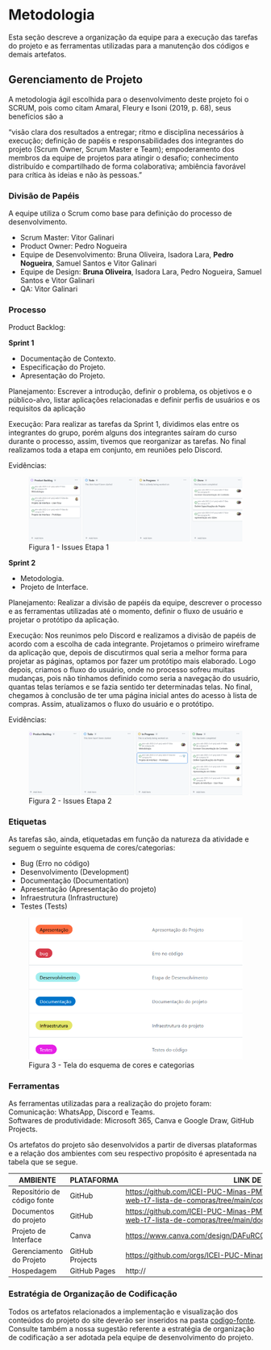 
# Metodologia

Esta seção descreve a organização da equipe para a execução das tarefas do projeto e as ferramentas utilizadas para a manutenção dos códigos e demais artefatos.


## Gerenciamento de Projeto
A metodologia ágil escolhida para o desenvolvimento deste projeto foi o SCRUM, pois como citam Amaral, Fleury e Isoni (2019, p. 68), seus benefícios são a

“visão clara dos resultados a entregar; ritmo e disciplina necessários à execução; definição de papéis e responsabilidades dos integrantes do projeto (Scrum Owner, Scrum Master e Team); empoderamento dos membros da equipe de projetos para atingir o desafio; conhecimento distribuído e compartilhado de forma colaborativa; ambiência favorável para crítica às ideias e não às pessoas.”

### Divisão de Papéis

A equipe utiliza o Scrum como base para definição do processo de desenvolvimento.

- Scrum Master: Vitor Galinari
- Product Owner: Pedro Nogueira
- Equipe de Desenvolvimento: Bruna Oliveira, Isadora Lara, **Pedro Nogueira**, Samuel Santos e Vitor Galinari
- Equipe de Design: **Bruna Oliveira**, Isadora Lara, Pedro Nogueira, Samuel Santos e Vitor Galinari
- QA: Vitor Galinari

### Processo

Product Backlog:

**Sprint 1**

- Documentação de Contexto. 
- Especificação do Projeto. 
- Apresentação do Projeto. 

Planejamento:  Escrever a introdução, definir o problema, os objetivos e o público-alvo, listar aplicações relacionadas e definir perfis de usuários e os requisitos da aplicação 

Execução: Para realizar as tarefas da Sprint 1, dividimos elas entre os integrantes do grupo, porém alguns dos integrantes saíram do curso durante o processo, assim, tivemos que reorganizar as tarefas. No final realizamos toda a etapa em conjunto, em reuniões pelo Discord. 

Evidências: 
<figure> 
  <img src="/documentos/img/Etapa.png"
    <figcaption>Figura 1 - Issues Etapa 1</figcaption>
</figure> 

**Sprint 2**

- Metodologia. 
- Projeto de Interface. 
 
Planejamento:  Realizar a divisão de papéis da equipe, descrever o processo e as ferramentas utilizadas até o momento, definir o fluxo de usuário e projetar o protótipo da aplicação. 

Execução: Nos reunimos pelo Discord e realizamos a divisão de papéis de acordo com a escolha de cada integrante. Projetamos o primeiro wireframe da aplicação que, depois de discutirmos qual seria a melhor forma para projetar as páginas, optamos por fazer um protótipo mais elaborado. Logo depois, criamos o fluxo do usuário, onde no processo sofreu muitas mudanças, pois não tínhamos definido como seria a navegação do usuário, quantas telas teríamos e se fazia sentido ter determinadas telas. No final, chegamos à conclusão de ter uma página inicial antes do acesso à lista de compras. Assim, atualizamos o fluxo do usuário e o protótipo.

Evidências: 
<figure> 
  <img src="/documentos/img/etapa2.png"
    <figcaption>Figura 2 - Issues Etapa 2</figcaption>
</figure> 

### Etiquetas
<p>As tarefas são, ainda, etiquetadas em função da natureza da atividade e seguem o seguinte esquema de cores/categorias:</p>

<ul>
  <li>Bug (Erro no código)</li>
  <li>Desenvolvimento (Development)</li>
  <li>Documentação (Documentation)</li>
  <li>Apresentação (Apresentação do projeto)</li>
  <li>Infraestrutura (Infrastructure)</li>
  <li>Testes (Tests)</li>
</ul>

<figure> 
  <img styles="width:200px" src="/documentos/img/Etiquetas.png"
    <figcaption>Figura 3 - Tela do esquema de cores e categorias</figcaption>
</figure> 
  
### Ferramentas

As ferramentas utilizadas para a realização do projeto foram: <br/>
Comunicação: WhatsApp, Discord e Teams. <br/>
Softwares de produtividade:  Microsoft 365, Canva e Google Draw, GitHub Projects. 

Os artefatos do projeto são desenvolvidos a partir de diversas plataformas e a relação dos ambientes com seu respectivo propósito é apresentada na tabela que se segue.

| AMBIENTE                            | PLATAFORMA                         | LINK DE ACESSO                         |
|-------------------------------------|------------------------------------|----------------------------------------|
| Repositório de código fonte         | GitHub                             |https://github.com/ICEI-PUC-Minas-PMV-ADS/pmv-ads-2023-2-e1-proj-web-t7-lista-de-compras/tree/main/codigo-fonte                        |
| Documentos do projeto               | GitHub                             | https://github.com/ICEI-PUC-Minas-PMV-ADS/pmv-ads-2023-2-e1-proj-web-t7-lista-de-compras/tree/main/documentos                           |
| Projeto de Interface                | Canva                              |  https://www.canva.com/design/DAFuRC0YSb8/ywtUDH1Q0bU0HtjIWUoUMg/edit                           |
| Gerenciamento do Projeto            | GitHub Projects                    |  https://github.com/orgs/ICEI-PUC-Minas-PMV-ADS/projects/656/views/1                           |
| Hospedagem                          | GitHub Pages                       | http://                            |


### Estratégia de Organização de Codificação 

Todos os artefatos relacionados a implementação e visualização dos conteúdos do projeto do site deverão ser inseridos na pasta [codigo-fonte](http://https://github.com/ICEI-PUC-Minas-PMV-ADS/WebApplicationProject-Template-v2/tree/main/codigo-fonte). Consulte também a nossa sugestão referente a estratégia de organização de codificação a ser adotada pela equipe de desenvolvimento do projeto.
